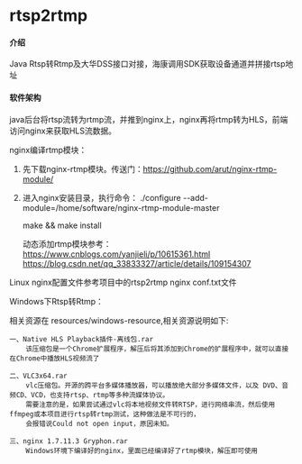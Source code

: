 # rtsp2rtmp

#### 介绍
Java Rtsp转Rtmp及大华DSS接口对接，海康调用SDK获取设备通道并拼接rtsp地址

#### 软件架构
java后台将rtsp流转为rtmp流，并推到nginx上，nginx再将rtmp转为HLS，前端访问nginx来获取HLS流数据。

nginx编译rtmp模块：
  1. 先下载nginx-rtmp模块。传送门：https://github.com/arut/nginx-rtmp-module/

  2. 进入nginx安装目录，执行命令：
     ./configure --add-module=/home/software/nginx-rtmp-module-master
   
     make && make install
   
     动态添加rtmp模块参考：
       https://www.cnblogs.com/yanjieli/p/10615361.html
       https://blog.csdn.net/qq_33833327/article/details/109154307

Linux nginx配置文件参考项目中的rtsp2rtmp nginx conf.txt文件
  

Windows下Rtsp转Rtmp：
  
  相关资源在 resources/windows-resource,相关资源说明如下:
  
    一、Native HLS Playback插件-离线包.rar
        该压缩包是一个Chrome扩展程序，解压后将其添加到Chrome的扩展程序中，就可以直接在Chrome中播放HLS视频流了
  
    二、VLC3x64.rar
        vlc压缩包。开源的跨平台多媒体播放器，可以播放绝大部分多媒体文件，以及 DVD、音频CD、VCD，也支持rtsp、rtmp等多种流媒体协议。
        需要注意的是，如果尝试通过vlc将本地视频文件转RTSP，进行网络串流，然后使用ffmpeg或本项目进行rtsp转rtmp测试，这种做法是不可行的，
        会报错说Could not open input，原因未知。
      
    三、nginx 1.7.11.3 Gryphon.rar
        Windows环境下编译好的nginx，里面已经编译好了rtmp模块，解压即可使用